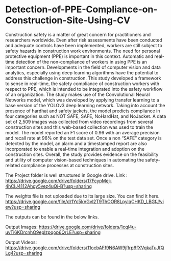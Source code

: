 # Detection-of-PPE-Compliance-on-Construction-Site-Using-CV
Construction safety is a matter of great concern for practitioners and researchers worldwide. Even after risk assessments have been conducted and adequate controls have been implemented, workers are still subject to safety hazards in construction work environments. The need for personal protective equipment (PPE) is important in this context. Automatic and real-time detection of the non-compliance of workers in using PPE is an important concern. Developments in the field of computer vision and data analytics, especially using deep learning algorithms have the potential to address this challenge in construction. This study developed a framework to sense in real-time, the safety compliance of construction workers with respect to PPE, which is intended to be integrated into the safety workflow of an organization. The study makes use of the Convolutional Neural Networks model, which was developed by applying transfer learning to a base version of the YOLOv3 deep learning network. Taking into account the presence of hardhat and safety jackets, the model predicts compliance in four categories such as NOT SAFE, SAFE, NoHardHat, and NoJacket. A data set of 2,509 images was collected from video recordings from several construction sites and this web-based collection was used to train the model. The model reported an F1 score of 0.96 with an average precision and recall rate at 96% on the test data set. Once a non “SAFE” category is detected by the model, an alarm and a timestamped report are also incorporated to enable a real-time integration and adoption on the construction sites. Overall, the study provides evidence on the feasibility and utility of computer vision-based techniques in automating the safety-related compliance processes at construction sites.

The Project folder is well structured in Google drive. Link : https://drive.google.com/drive/folders/17FcypMej-4hCIJ4112Ahgv5vez4uQi-B?usp=sharing

The weights file is not uploaded due to its large size. You can find it here. https://drive.google.com/file/d/1Yc5kVGvl2T9ThOOR8LpylqCHKD_LBGfJ/view?usp=sharing

The outputs can be found in the below links.

Output Images: https://drive.google.com/drive/folders/1cql4u-uvTi6KDrcnhQ9eplzpqop6QrLE?usp=sharing

Output Videos: https://drive.google.com/drive/folders/11ocbAFf9N6AW9jRrp6fXVqkaTuJfQLg4?usp=sharing
